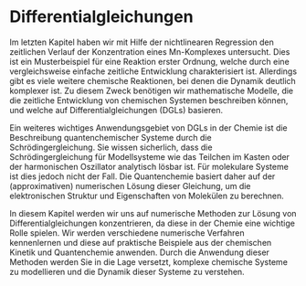 # Differentialgleichungen

Im letzten Kapitel haben wir mit Hilfe der nichtlinearen Regression den
zeitlichen Verlauf der Konzentration eines Mn-Komplexes untersucht. 
Dies ist ein Musterbeispiel für eine Reaktion erster Ordnung, welche durch
eine vergleichsweise einfache zeitliche Entwicklung charakterisiert ist.
Allerdings gibt es viele weitere chemische Reaktionen, bei denen die Dynamik
deutlich komplexer ist. Zu diesem Zweck benötigen wir
mathematische Modelle, die die zeitliche Entwicklung von chemischen Systemen
beschreiben können, und welche auf Differentialgleichungen (DGLs) basieren.

Ein weiteres wichtiges Anwendungsgebiet von DGLs in der Chemie ist die
Beschreibung quantenchemischer Systeme durch die Schrödingergleichung.
Sie wissen sicherlich, dass die Schrödingergleichung für Modellsysteme wie das
Teilchen im Kasten oder der harmonischen Oszillator analytisch lösbar ist. Für molekulare Systeme
ist dies jedoch nicht der Fall. Die Quantenchemie
basiert daher auf der (approximativen) numerischen Lösung dieser Gleichung, um
die elektronischen Struktur und Eigenschaften von Molekülen zu berechnen.

In diesem Kapitel werden wir uns auf numerische Methoden zur Lösung von
Differentialgleichungen konzentrieren, da diese in der Chemie eine wichtige
Rolle spielen. Wir werden verschiedene
numerische Verfahren kennenlernen und diese auf praktische Beispiele aus der
chemischen Kinetik und Quantenchemie anwenden. Durch die Anwendung dieser
Methoden werden Sie in die Lage versetzt, komplexe chemische Systeme zu
modellieren und die Dynamik dieser Systeme zu verstehen.

